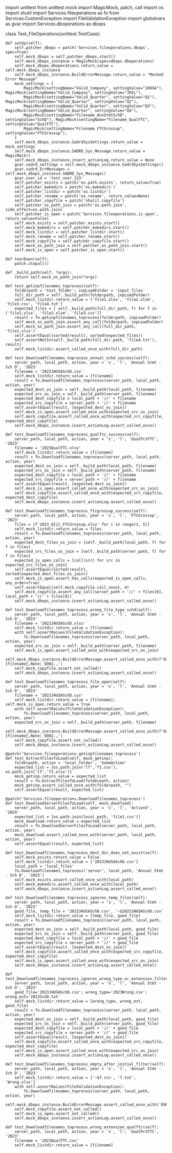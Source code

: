 import unittest
from unittest.mock import MagicMock, patch, call
import os
import shutil
import Services.fileoperations as fo
from Services.CustomException import FileValidationException
import globalvars as gvar
import Services.dboperations as dbops

class Test_FileOperations(unittest.TestCase):

    def setUp(self):
        self.patcher_dbops = patch('Services.fileoperations.dbops', spec=True)
        self.mock_dbops = self.patcher_dbops.start()
        self.mock_dbops_instance = MagicMock(spec=dbops.dboperations)
        self.mock_dbops.dboperations.return_value = self.mock_dbops_instance
        self.mock_dbops_instance.BuildErrorMessage.return_value = "Mocked Error Message"
        mock_settings = [
            MagicMock(settingName="Valid_Company", settingValue="JHUSA"), MagicMock(settingName="Valid_Company", settingValue="JHIL"),
            MagicMock(settingName="Valid_Quarter", settingValue="Q1"), MagicMock(settingName="Valid_Quarter", settingValue="Q2"),
            MagicMock(settingName="Valid_Quarter", settingValue="Q3"), MagicMock(settingName="Valid_Quarter", settingValue="Q4"),
            MagicMock(settingName="Filename_AnnStmtSchD", settingValue="SchD"), MagicMock(settingName="Filename_QualFTC", settingValue="QualFTC"),
            MagicMock(settingName="Filename_FTCGrossup", settingValue="FTCGrossup"),
        ]
        self.mock_dbops_instance.SadrdSysSettings.return_value = mock_settings
        self.mock_dbops_instance.SADRD_Sys_Message.return_value = MagicMock()
        self.mock_dbops_instance.insert_actionLog.return_value = None
        gvar.sadrd_settings = self.mock_dbops_instance.SadrdSysSettings()
        gvar.sadrd_ErrMessages = self.mock_dbops_instance.SADRD_Sys_Message()
        gvar.user_id = 'test_user_123'
        self.patcher_exists = patch('os.path.exists', return_value=True)
        self.patcher_makedirs = patch('os.makedirs')
        self.patcher_listdir = patch('os.listdir')
        self.patcher_rename = patch('os.rename', return_value=None)
        self.patcher_copyfile = patch('shutil.copyfile')
        self.patcher_os_path_join = patch('os.path.join', side_effect=os.path.join)
        self.patcher_is_open = patch('Services.fileoperations.is_open', return_value=False)
        self.mock_exists = self.patcher_exists.start()
        self.mock_makedirs = self.patcher_makedirs.start()
        self.mock_listdir = self.patcher_listdir.start()
        self.mock_rename = self.patcher_rename.start()
        self.mock_copyfile = self.patcher_copyfile.start()
        self.mock_os_path_join = self.patcher_os_path_join.start()
        self.mock_is_open = self.patcher_is_open.start()

    def tearDown(self):
        patch.stopall()

    def _build_path(self, *args):
        return self.mock_os_path_join(*args)

    def test_getinpfilenames_toprocess(self):
        folderpath = 'test_folder'; inpLoadFolder = 'input_files'
        full_dir_path = self._build_path(folderpath, inpLoadFolder)
        self.mock_listdir.return_value = ['file1.xlsx', 'file2.xlsm', 'file3.csv', 'file4.txt']
        expected_files = [ self._build_path(full_dir_path, f) for f in ['file1.xlsx', 'file2.xlsm', 'file3.csv']]
        result = fo.getinpfilenames_toprocess(folderpath, inpLoadFolder)
        self.mock_os_path_join.assert_any_call(folderpath, inpLoadFolder)
        self.mock_os_path_join.assert_any_call(full_dir_path, 'file1.xlsx')
        self.assertEqual(sorted(result), sorted(expected_files))
        self.assertNotIn(self._build_path(full_dir_path, 'file4.txt'), result)
        self.mock_listdir.assert_called_once_with(full_dir_path)

    def test_Downloadfilenames_toprocess_annual_schd_success(self):
        server_path, local_path, action, year = 's', 'l', 'Annual Stmt - Sch D', '2023'
        filename = '2023JHUSASchD.csv'
        self.mock_listdir.return_value = [filename]
        result = fo.Downloadfilenames_toprocess(server_path, local_path, action, year)
        expected_dest_os_join = self._build_path(local_path, filename)
        expected_src_os_join = self._build_path(server_path, filename)
        expected_dest_copyfile = local_path + '//' + filename
        expected_src_copyfile = server_path + '//' + filename
        self.assertEqual(result, [expected_dest_os_join])
        self.mock_is_open.assert_called_once_with(expected_src_os_join)
        self.mock_copyfile.assert_called_once_with(expected_src_copyfile, expected_dest_copyfile)
        self.mock_dbops_instance.insert_actionLog.assert_called_once()

    def test_Downloadfilenames_toprocess_qualftc_success(self):
        server_path, local_path, action, year = 's', 'l', 'QualPctFTC', '2023'
        filename = '2023QualFTC.xlsx'
        self.mock_listdir.return_value = [filename]
        result = fo.Downloadfilenames_toprocess(server_path, local_path, action, year)
        expected_dest_os_join = self._build_path(local_path, filename)
        expected_src_os_join = self._build_path(server_path, filename)
        expected_dest_copyfile = local_path + '//' + filename
        expected_src_copyfile = server_path + '//' + filename
        self.assertEqual(result, [expected_dest_os_join])
        self.mock_is_open.assert_called_once_with(expected_src_os_join)
        self.mock_copyfile.assert_called_once_with(expected_src_copyfile, expected_dest_copyfile)
        self.mock_dbops_instance.insert_actionLog.assert_called_once()

    def test_Downloadfilenames_toprocess_ftcgrossup_success(self):
        server_path, local_path, action, year = 's', 'l', 'FTCGrossup', '2023'
        files = [f'2023_Q{i}_FTCGrossup.xlsx' for i in range(1, 5)]
        self.mock_listdir.return_value = files
        result = fo.Downloadfilenames_toprocess(server_path, local_path, action, year)
        expected_dest_files_os_join = [self._build_path(local_path, f) for f in files]
        expected_src_files_os_join = [self._build_path(server_path, f) for f in files]
        expected_is_open_calls = [call(src) for src in expected_src_files_os_join]
        self.assertEqual(sorted(result), sorted(expected_dest_files_os_join))
        self.mock_is_open.assert_has_calls(expected_is_open_calls, any_order=True)
        self.assertEqual(self.mock_copyfile.call_count, 4)
        self.mock_copyfile.assert_any_call(server_path + '//' + files[0], local_path + '//' + files[0])
        self.mock_dbops_instance.insert_actionLog.assert_called_once()

    def test_Downloadfilenames_toprocess_wrong_file_type_schd(self):
        server_path, local_path, action, year = 's', 'l', 'Annual Stmt - Sch D', '2023'
        filename = '2023JHUSASchD.xlsx'
        self.mock_listdir.return_value = [filename]
        with self.assertRaises(FileValidationException):
            fo.Downloadfilenames_toprocess(server_path, local_path, action, year)
        expected_src_os_join = self._build_path(server_path, filename)
        self.mock_is_open.assert_called_once_with(expected_src_os_join)
        self.mock_dbops_instance.BuildErrorMessage.assert_called_once_with(f'E003,{filename},None; E002,,')
        self.mock_copyfile.assert_not_called()
        self.mock_dbops_instance.insert_actionLog.assert_called_once()

    def test_Downloadfilenames_toprocess_file_open(self):
        server_path, local_path, action, year = 's', 'l', 'Annual Stmt - Sch D', '2023'
        filename = '2023JHUSASchD.csv'
        self.mock_listdir.return_value = [filename]; self.mock_is_open.return_value = True
        with self.assertRaises(FileValidationException):
            fo.Downloadfilenames_toprocess(server_path, local_path, action, year)
        expected_src_os_join = self._build_path(server_path, filename)
        self.mock_dbops_instance.BuildErrorMessage.assert_called_once_with(f'E006,{filename},None; E002,,')
        self.mock_copyfile.assert_not_called()
        self.mock_dbops_instance.insert_actionLog.assert_called_once()

    @patch('Services.fileoperations.getinpfilenames_toprocess')
    def test_ExtractFilesToLoad(self, mock_getinp):
        folderpath, action = 'local_folder', 'SomeAction'
        expected_list = [os.path.join('lf','f1.csv'), os.path.join('lf','f2.xlsx')]
        mock_getinp.return_value = expected_list
        result = fo.ExtractFilesToLoad(folderpath, action)
        mock_getinp.assert_called_once_with(folderpath, "")
        self.assertEqual(result, expected_list)

    @patch('Services.fileoperations.Downloadfilenames_toprocess')
    def test_DownloadServerFilesToLoad(self, mock_download):
        server_path, local_path, action, year = 's', 'l', 'ActionX', '2024'
        expected_list = [os.path.join(local_path, 'file1.csv')]
        mock_download.return_value = expected_list
        result = fo.DownloadServerFilesToLoad(server_path, local_path, action, year)
        mock_download.assert_called_once_with(server_path, local_path, action, year)
        self.assertEqual(result, expected_list)

    def test_Downloadfilenames_toprocess_dest_dir_does_not_exist(self):
        self.mock_exists.return_value = False
        self.mock_listdir.return_value = ['2023JHUSASchD.csv']
        local_path = 'local_files'
        fo.Downloadfilenames_toprocess('server', local_path, 'Annual Stmt - Sch D', '2023')
        self.mock_exists.assert_called_once_with(local_path)
        self.mock_makedirs.assert_called_once_with(local_path)
        self.mock_dbops_instance.insert_actionLog.assert_called_once()

    def test_Downloadfilenames_toprocess_ignores_temp_files(self):
        server_path, local_path, action, year = 's', 'l', 'Annual Stmt - Sch D', '2023'
        good_file, temp_file = '2023JHUSASchD.csv', '~$2023JHUSASchD.csv'
        self.mock_listdir.return_value = [temp_file, good_file]
        result = fo.Downloadfilenames_toprocess(server_path, local_path, action, year)
        expected_dest_os_join = self._build_path(local_path, good_file)
        expected_src_os_join = self._build_path(server_path, good_file)
        expected_dest_copyfile = local_path + '//' + good_file
        expected_src_copyfile = server_path + '//' + good_file
        self.assertEqual(result, [expected_dest_os_join])
        self.mock_copyfile.assert_called_once_with(expected_src_copyfile, expected_dest_copyfile)
        self.mock_is_open.assert_called_once_with(expected_src_os_join)
        self.mock_dbops_instance.insert_actionLog.assert_called_once()

    def test_Downloadfilenames_toprocess_ignores_wrong_type_or_extension_filter(self):
        server_path, local_path, action, year = 's', 'l', 'Annual Stmt - Sch D', '2023'
        good_file='2023JHUSASchD.csv'; wrong_type='2023Wrong.csv'; wrong_ext='2023SchD.txt'
        self.mock_listdir.return_value = [wrong_type, wrong_ext, good_file]
        result = fo.Downloadfilenames_toprocess(server_path, local_path, action, year)
        expected_dest_os_join = self._build_path(local_path, good_file)
        expected_src_os_join = self._build_path(server_path, good_file)
        expected_dest_copyfile = local_path + '//' + good_file
        expected_src_copyfile = server_path + '//' + good_file
        self.assertEqual(result, [expected_dest_os_join])
        self.mock_copyfile.assert_called_once_with(expected_src_copyfile, expected_dest_copyfile)
        self.mock_is_open.assert_called_once_with(expected_src_os_join)
        self.mock_dbops_instance.insert_actionLog.assert_called_once()

    def test_Downloadfilenames_toprocess_empty_after_initial_filter(self):
        server_path, local_path, action, year = 's', 'l', 'Annual Stmt - Sch D', '2023'
        self.mock_listdir.return_value = ['~$f.csv', 'f.txt', 'Wrong.xlsx']
        with self.assertRaises(FileValidationException):
            fo.Downloadfilenames_toprocess(server_path, local_path, action, year)
        self.mock_dbops_instance.BuildErrorMessage.assert_called_once_with('E002,,')
        self.mock_copyfile.assert_not_called()
        self.mock_is_open.assert_not_called()
        self.mock_dbops_instance.insert_actionLog.assert_called_once()

    def test_Downloadfilenames_toprocess_wrong_extension_qualftc(self):
        server_path, local_path, action, year = 's', 'l', 'QualPctFTC', '2023'
        filename = '2023QualFTC.csv'
        self.mock_listdir.return_value = [filename]
